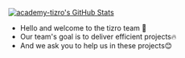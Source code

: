 
  <a href="https://awesome-github-stats.azurewebsites.net/index.html??cardType=level-alternate&preferLogin=false">    <img  alt="academy-tizro's GitHub Stats" src="https://awesome-github-stats.azurewebsites.net/user-stats/academy-tizro?cardType=level-alternate&preferLogin=false" />  </a>

- Hello and welcome to the tizro team 👋
- Our team's goal is to deliver efficient projects🔥
- And we ask you to help us in these projects😊
